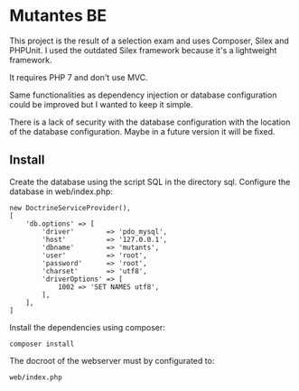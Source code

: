# Mutantes BE

This project is the result of a selection exam and uses Composer, Silex and PHPUnit.
I used the outdated Silex framework because it's a lightweight framework.

It requires PHP 7 and don't use MVC.

Same functionalities as dependency injection or database configuration could be improved but I wanted to keep it simple.

There is a lack of security with the database configuration with the location of the database configuration.
Maybe in a future version it will be fixed.

## Install

Create the database using the script SQL in the directory sql.
Configure the database in web/index.php:

    new DoctrineServiceProvider(),
    [
        'db.options' => [
            'driver'        => 'pdo_mysql',
            'host'          => '127.0.0.1',
            'dbname'        => 'mutants',
            'user'          => 'root',
            'password'      => 'root',
            'charset'       => 'utf8',
            'driverOptions' => [
                1002 => 'SET NAMES utf8',
            ],
        ],
    ]


Install the dependencies using composer:

    composer install
    

The docroot of the webserver must by configurated to:

    web/index.php